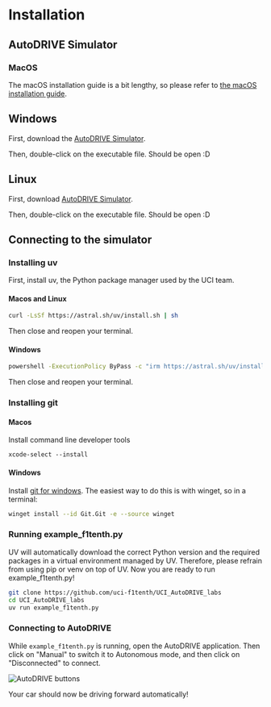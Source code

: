 # Installation
## AutoDRIVE Simulator
### MacOS

The macOS installation guide is a bit lengthy, so please refer to [the macOS installation guide](macos.md).

## Windows

First, download the [AutoDRIVE Simulator](https://github.com/Tinker-Twins/AutoDRIVE/releases/download/Simulator-0.3.0/AutoDRIVE_Simulator_Windows.zip).

Then, double-click on the executable file. Should be open :D

## Linux

First, download [AutoDRIVE Simulator](https://github.com/Tinker-Twins/AutoDRIVE/releases/download/Simulator-0.3.0/AutoDRIVE_Simulator_Linux.zip).

Then, double-click on the executable file. Should be open :D

## Connecting to the simulator

### Installing uv

First, install uv, the Python package manager used by the UCI team.

#### Macos and Linux

```bash
curl -LsSf https://astral.sh/uv/install.sh | sh
```

Then close and reopen your terminal.

#### Windows

```bash
powershell -ExecutionPolicy ByPass -c "irm https://astral.sh/uv/install.ps1 | iex"
```

Then close and reopen your terminal.

### Installing git

#### Macos

Install command line developer tools

```
xcode-select --install
```

#### Windows

Install [git for windows](https://git-scm.com/downloads/win). The easiest way to do this is with winget, so in a terminal:

```bash
winget install --id Git.Git -e --source winget
```

### Running example_f1tenth.py

UV will automatically download the correct Python version and the required packages in a virtual environment managed by UV. Therefore, please refrain from using pip or venv on top of UV. Now you are ready to run example_f1tenth.py!

```bash
git clone https://github.com/uci-f1tenth/UCI_AutoDRIVE_labs
cd UCI_AutoDRIVE_labs
uv run example_f1tenth.py
```

### Connecting to AutoDRIVE

While `example_f1tenth.py` is running, open the AutoDRIVE application. Then click on "Manual" to switch it to Autonomous mode, and then click on "Disconnected" to connect.

![AutoDRIVE buttons](images/AutoDRIVE_buttons.png "AutoDRIVE buttons")

Your car should now be driving forward automatically!